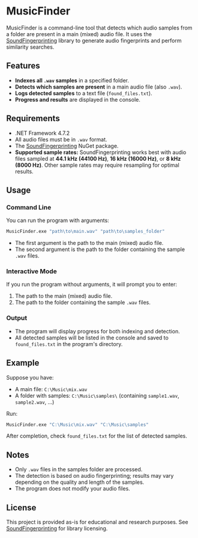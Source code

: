 # MusicFinder

MusicFinder is a command-line tool that detects which audio samples from a folder are present in a main (mixed) audio file. It uses the [SoundFingerprinting](https://github.com/AddictedCS/soundfingerprinting) library to generate audio fingerprints and perform similarity searches.

## Features

- **Indexes all `.wav` samples** in a specified folder.
- **Detects which samples are present** in a main audio file (also `.wav`).
- **Logs detected samples** to a text file (`found_files.txt`).
- **Progress and results** are displayed in the console.

## Requirements

- .NET Framework 4.7.2
- All audio files must be in `.wav` format.
- The [SoundFingerprinting](https://www.nuget.org/packages/SoundFingerprinting/) NuGet package.
- **Supported sample rates:** SoundFingerprinting works best with audio files sampled at **44.1 kHz (44100 Hz)**, **16 kHz (16000 Hz)**, or **8 kHz (8000 Hz)**. Other sample rates may require resampling for optimal results.

## Usage

### Command Line

You can run the program with arguments:


```bash
MusicFinder.exe "path\to\main.wav" "path\to\samples_folder"
```

- The first argument is the path to the main (mixed) audio file.
- The second argument is the path to the folder containing the sample `.wav` files.

### Interactive Mode

If you run the program without arguments, it will prompt you to enter:

1. The path to the main (mixed) audio file.
2. The path to the folder containing the sample `.wav` files.

### Output

- The program will display progress for both indexing and detection.
- All detected samples will be listed in the console and saved to `found_files.txt` in the program's directory.

## Example

Suppose you have:

- A main file: `C:\Music\mix.wav`
- A folder with samples: `C:\Music\samples\` (containing `sample1.wav`, `sample2.wav`, ...)

Run:
```bash
MusicFinder.exe "C:\Music\mix.wav" "C:\Music\samples"
```


After completion, check `found_files.txt` for the list of detected samples.

## Notes

- Only `.wav` files in the samples folder are processed.
- The detection is based on audio fingerprinting; results may vary depending on the quality and length of the samples.
- The program does not modify your audio files.

## License

This project is provided as-is for educational and research purposes. See [SoundFingerprinting](https://github.com/AddictedCS/soundfingerprinting) for library licensing.